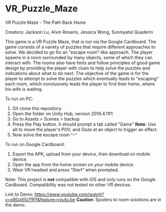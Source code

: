# VR_Puzzle_Maze
VR Puzzle Maze - The Path Back Home

Creators: Jackson Lu, Alvin Rosario, Jessica Wong, Sunniyatul Quaderin

This game is a VR Puzzle Maze, that is run via the Google Cardboard. The game consists of a variety of puzzles that require different approaches to solve. We decided to go for an “escape room”-like approach. The player spawns in a room surrounded by many objects, some of which they can interact with. The rooms also have hints and follow principles of good game design by providing the player with clues to help solve the puzzles and indications about what to do next. The objective of the game is for the player to attempt to solve the puzzles which eventually leads to "escaping" each room, which conclusively leads the player to find their home, where his wife is waiting.

To run on PC:
1. Git clone this repository
2. Open the folder on Unity Hub, version 2019.4.11f1
3. Go to Assets > Scenes > backup
4. Press the Play button. It should prompt a tab called "Game"
**Note**: Use alt to move the player's POV, and Gaze at an object to trigger an effect.
5. Now solve the escape room ^-^

To run on Google Cardboard:

1. Export the APK, upload from your device, then download on mobile device.
2. Open the app from the home screen on your mobile device.
3. Wear VR headset and press “Start” when prompted.

Note: This project is **not** compatible with iOS and only runs on the Google Cardboard. Compatibility was not tested on other VR devices.

Link to Demo:
https://www.youtube.com/watch?v=oRGq55i7fRY&feature=youtu.be
**Caution**: Spoilers to room solutions are in the demo.
